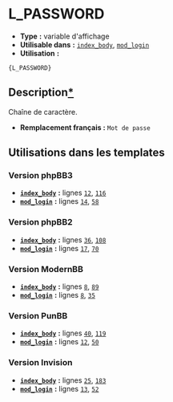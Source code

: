# L_PASSWORD
* __Type__ __:__ variable d'affichage
* __Utilisable dans__ __:__ [`index_body`](../tpl/index_body.md#readme), [`mod_login`](../tpl/mod_login.md#readme)
* __Utilisation__ __:__

```smarty
{L_PASSWORD}
```

## Description[*](https://fa-tvars.appspot.com/var/L_PASSWORD)
Chaîne de caractère.

* __Remplacement français :__ `Mot de passe`


## Utilisations dans les templates

### Version phpBB3
* __[`index_body`](../tpl/index_body.md#readme)__ __:__ lignes [`12`](../src/prosilver/index_body.tpl#L12), [`116`](../src/prosilver/index_body.tpl#L116)
* __[`mod_login`](../tpl/mod_login.md#readme)__ __:__ lignes [`14`](../src/prosilver/mod_login.tpl#L14), [`58`](../src/prosilver/mod_login.tpl#L58)

### Version phpBB2
* __[`index_body`](../tpl/index_body.md#readme)__ __:__ lignes [`36`](../src/subsilver/index_body.tpl#L36), [`108`](../src/subsilver/index_body.tpl#L108)
* __[`mod_login`](../tpl/mod_login.md#readme)__ __:__ lignes [`17`](../src/subsilver/mod_login.tpl#L17), [`70`](../src/subsilver/mod_login.tpl#L70)

### Version ModernBB
* __[`index_body`](../tpl/index_body.md#readme)__ __:__ lignes [`8`](../src/modernbb/index_body.tpl#L8), [`89`](../src/modernbb/index_body.tpl#L89)
* __[`mod_login`](../tpl/mod_login.md#readme)__ __:__ lignes [`8`](../src/modernbb/mod_login.tpl#L8), [`35`](../src/modernbb/mod_login.tpl#L35)

### Version PunBB
* __[`index_body`](../tpl/index_body.md#readme)__ __:__ lignes [`40`](../src/punbb/index_body.tpl#L40), [`119`](../src/punbb/index_body.tpl#L119)
* __[`mod_login`](../tpl/mod_login.md#readme)__ __:__ lignes [`12`](../src/punbb/mod_login.tpl#L12), [`50`](../src/punbb/mod_login.tpl#L50)

### Version Invision
* __[`index_body`](../tpl/index_body.md#readme)__ __:__ lignes [`25`](../src/invision/index_body.tpl#L25), [`183`](../src/invision/index_body.tpl#L183)
* __[`mod_login`](../tpl/mod_login.md#readme)__ __:__ lignes [`13`](../src/invision/mod_login.tpl#L13), [`52`](../src/invision/mod_login.tpl#L52)

